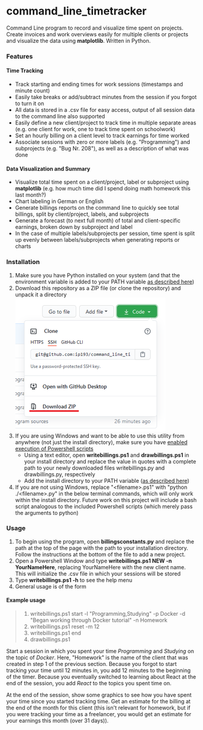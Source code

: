 # command_line_timetracker
Command Line program to record and visualize time spent on projects. Create invoices and work overviews easily for multiple clients or projects and visualize the data using **matplotlib**. Written in Python.

### Features

#### Time Tracking
- Track starting and ending times for work sessions (timestamps and minute count)
- Easily take breaks or add/subtract minutes from the session if you forgot to turn it on
- All data is stored in a .csv file for easy access, output of all session data to the command line also supported
- Easily define a new client/project to track time in multiple separate areas (e.g. one client for work, one to track time spent on schoolwork)
- Set an hourly billing on a client level to track earnings for time worked
- Associate sessions with zero or more labels (e.g. "Programming") and subprojects (e.g. "Bug Nr. 208"), as well as a description of what was done

#### Data Visualization and Summary
- Visualize total time spent on a client/project, label or subproject using **matplotlib** (e.g. how much time did I spend doing math homework this last month?)
- Chart labeling in German or English
- Generate billings reports on the command line to quickly see total billings, split by client/project, labels, and subprojects
- Generate a forecast (to next full month) of total and client-specific earnings, broken down by subproject and label
- In the case of multiple labels/subprojects per session, time spent is split up evenly between labels/subprojects when generating reports or charts

### Installation
1. Make sure you have Python installed on your system (and that the environment variable is added to your PATH variable [as described here](https://geek-university.com/python/add-python-to-the-windows-path/))
2. Download this repository as a ZIP file (or clone the repository) and unpack it a directory
![Alt text](readme/download_zip.png?raw=true "Download as ZIP")
3. If you are using Windows and want to be able to use this utility from anywhere (not just the install directory), make sure you have [enabled execution of Powershell scripts](https://superuser.com/questions/106360/how-to-enable-execution-of-powershell-scripts)
    - Using a text editor, open **writebillings.ps1** and **drawbillings.ps1** in your install directory and replace the value in quotes with a complete path to your newly downloaded files writebillings.py and drawbillings.py, respectively
    - Add the install directory to your PATH variable ([as described here](https://stackoverflow.com/questions/44272416/how-to-add-a-folder-to-path-environment-variable-in-windows-10-with-screensho))
4. If you are not using Windows, replace "\<filename\>.ps1" with "python ./\<filename\>.py" in the below terminal commands, which will only work within the install directory. Future work on this project will include a bash script analogous to the included Powershell scripts (which merely pass the arguments to python)

### Usage
1. To begin using the program, open **billingsconstants.py** and replace the path at the top of the page with the path to your installation directory. Follow the instructions at the bottom of the file to add a new project. 
2. Open a Powershell Window and type **writebillings.ps1 NEW -n YourNameHere**, replacing YourNameHere with the new client name. This will initialize the .csv file in which your sessions will be stored 
3. Type **writebillings.ps1 -h** to see the help menu
4. General usage is of the form 

#### Example usage

>1. writebillings.ps1 start -l "Programming,Studying" -p Docker -d "Began working through Docker tutorial" -n Homework
>2. writebillings.ps1 reset -m 12
>3. writebillings.ps1 end  
>4. drawbillings.ps1

Start a session in which you spent your time *Programming* and *Studying* on the topic of *Docker*. Here, "Homework" is the name of the client that was created in step 1 of the previous section. Because you forgot to start tracking your time until 12 minutes in, you add 12 minutes to the beginning of the timer. Because you eventually switched to learning about React at the end of the session, you add *React* to the topics you spent time on. 

At the end of the session, show some graphics to see how you have spent your time since you started tracking time. Get an estimate for the billing at the end of the month for this client (this isn't relevant for homework, but if you were tracking your time as a freelancer, you would get an estimate for your earnings this month (over 31 days)).  


